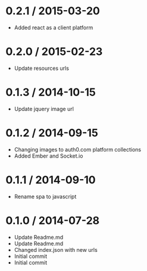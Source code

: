 
0.2.1 / 2015-03-20
==================

  * Added react as a client platform

0.2.0 / 2015-02-23
==================

  * Update resources urls

0.1.3 / 2014-10-15
==================

  * Update jquery image url

0.1.2 / 2014-09-15
==================

  * Changing images to auth0.com platform collections
  * Added Ember and Socket.io

0.1.1 / 2014-09-10
==================

  * Rename spa to javascript

0.1.0 / 2014-07-28
==================

  * Update Readme.md
  * Update Readme.md
  * Changed index.json with new urls
  * Initial commit
  * Initial commit
